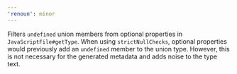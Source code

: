 ```yaml
---
'renoun': minor
---
```


Filters `undefined` union members from optional properties in `JavaScriptFile#getType`. When using `strictNullChecks`, optional properties would previously add an `undefined` member to the union type. However, this is not necessary for the generated metadata and adds noise to the type text.
